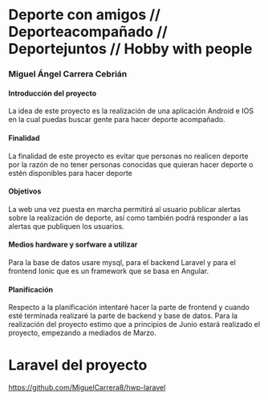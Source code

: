 # Deporte con amigos // Deporteacompañado // Deportejuntos // Hobby with people

### Miguel Ángel Carrera Cebrián
#### Introducción del proyecto
La idea de este proyecto es la realización de una aplicación Android e IOS en la cual puedas buscar gente para hacer deporte acompañado.

#### Finalidad
La finalidad de este proyecto es evitar que personas no realicen deporte por la razón de no tener personas conocidas que quieran hacer deporte o estén disponibles para hacer deporte

#### Objetivos
La web una vez puesta en marcha permitirá al usuario publicar alertas sobre la realización de deporte, así como también podrá responder a las alertas que publiquen los usuarios.

#### Medios hardware y sorfware a utilizar
Para la base de datos usare mysql, para el backend Laravel y para el frontend Ionic que es un framework que se basa en Angular.

#### Planificación
Respecto a la planificación intentaré hacer la parte de frontend y cuando esté terminada realizaré la parte de backend y base de datos. Para la realización del proyecto estimo que a principios de Junio estará realizado el proyecto, empezando a mediados de Marzo.


# Laravel del proyecto

https://github.com/MiguelCarrera8/hwp-laravel
